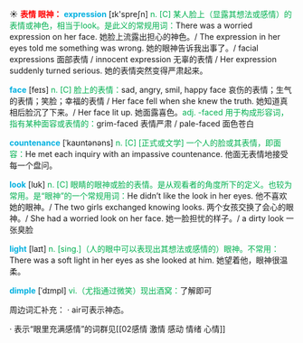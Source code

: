 ☀ <font color="red">**表情 眼神：**</font>
<font color="sky blue">**expression**</font> [ɪk'spreʃn] 
<font color="#00b050">n. [C] 某人脸上（显露其想法或感情）的表情或神色，相当于look。是此义的常规用词：</font>There was a worried expression on her face. 她脸上流露出担心的神色。/ The expression in her eyes told me something was wrong. 她的眼神告诉我出事了。/ facial expressions 面部表情 / innocent expression 无辜的表情 / Her expression suddenly turned serious. 她的表情突然变得严肃起来。

<font color="sky blue">**face**</font> [feɪs] 
<font color="#00b050">n. [C] 脸上的表情：</font>sad, angry, smil, happy face 哀伤的表情；生气的表情；笑脸；幸福的表情 / Her face fell when she knew the truth. 她知道真相后脸沉了下来。/ Her face lit up. 她面露喜色。<font color="#00b050">adj. -faced 用于构成形容词，指有某种面容或表情的：</font>grim-faced 表情严肃 / pale-faced 面色苍白
           
<font color="sky blue">**countenance**</font> [ˈkaʊntənəns]
<font color="#00b050">n. [C] [正式或文学] 一个人的脸或其表情，即面容：</font>He met each inquiry with an impassive countenance. 他面无表情地接受每一个盘问。

<font color="sky blue">**look**</font> [lʊk] 
<font color="#00b050">n. [C] 眼睛的眼神或脸的表情。是从观看者的角度所下的定义。也较为常用。是“眼神”的一个常规用词：</font>He didn’t like the look in her eyes. 他不喜欢她的眼神。/ The two girls exchanged knowing looks. 两个女孩交换了会心的眼神。/ She had a worried look on her face. 她一脸担忧的样子。/ a dirty look 一张臭脸 

<font color="sky blue">**light**</font> [laɪt] 
<font color="#00b050">n. [sing.]（人的眼中可以表现出其想法或感情的）眼神。不常用：</font>There was a soft light in her eyes as she looked at him. 她望着他，眼神很温柔。
           
<font color="sky blue">**dimple**</font> [ˈdɪmpl]
<font color="#00b050">vi.（尤指通过微笑）现出酒窝：</font>了解即可

周边词汇补充：
· air可表示神态。

· 表示“眼里充满感情”的词群见[[02感情 激情 感动 情绪 心情]]

